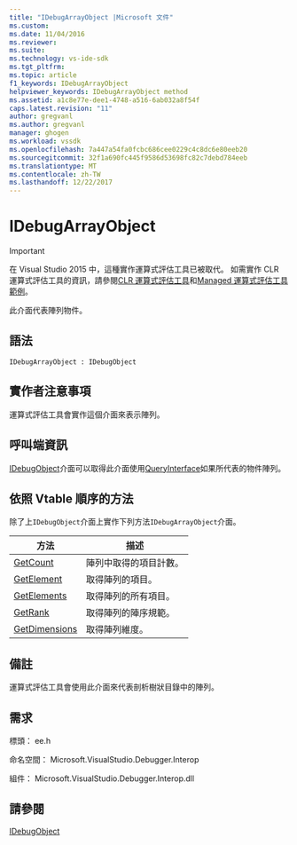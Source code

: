 ```yaml
---
title: "IDebugArrayObject |Microsoft 文件"
ms.custom: 
ms.date: 11/04/2016
ms.reviewer: 
ms.suite: 
ms.technology: vs-ide-sdk
ms.tgt_pltfrm: 
ms.topic: article
f1_keywords: IDebugArrayObject
helpviewer_keywords: IDebugArrayObject method
ms.assetid: a1c8e77e-dee1-4748-a516-6ab032a8f54f
caps.latest.revision: "11"
author: gregvanl
ms.author: gregvanl
manager: ghogen
ms.workload: vssdk
ms.openlocfilehash: 7a447a54fa0fcbc686cee0229c4c8dc6e80eeb20
ms.sourcegitcommit: 32f1a690fc445f9586d53698fc82c7debd784eeb
ms.translationtype: MT
ms.contentlocale: zh-TW
ms.lasthandoff: 12/22/2017
---
```

# <a name="idebugarrayobject"></a>IDebugArrayObject
> [!IMPORTANT]
>  在 Visual Studio 2015 中，這種實作運算式評估工具已被取代。 如需實作 CLR 運算式評估工具的資訊，請參閱[CLR 運算式評估工具](https://github.com/Microsoft/ConcordExtensibilitySamples/wiki/CLR-Expression-Evaluators)和[Managed 運算式評估工具範例](https://github.com/Microsoft/ConcordExtensibilitySamples/wiki/Managed-Expression-Evaluator-Sample)。  
  
 此介面代表陣列物件。  
  
## <a name="syntax"></a>語法  
  
```  
IDebugArrayObject : IDebugObject  
```  
  
## <a name="notes-for-implementers"></a>實作者注意事項  
 運算式評估工具會實作這個介面來表示陣列。  
  
## <a name="notes-for-callers"></a>呼叫端資訊  
 [IDebugObject](../../../extensibility/debugger/reference/idebugobject.md)介面可以取得此介面使用[QueryInterface](/cpp/atl/queryinterface)如果所代表的物件陣列。  
  
## <a name="methods-in-vtable-order"></a>依照 Vtable 順序的方法  
 除了上`IDebugObject`介面上實作下列方法`IDebugArrayObject`介面。  
  
|方法|描述|  
|------------|-----------------|  
|[GetCount](../../../extensibility/debugger/reference/idebugarrayobject-getcount.md)|陣列中取得的項目計數。|  
|[GetElement](../../../extensibility/debugger/reference/idebugarrayobject-getelement.md)|取得陣列的項目。|  
|[GetElements](../../../extensibility/debugger/reference/idebugarrayobject-getelements.md)|取得陣列的所有項目。|  
|[GetRank](../../../extensibility/debugger/reference/idebugarrayobject-getrank.md)|取得陣列的陣序規範。|  
|[GetDimensions](../../../extensibility/debugger/reference/idebugarrayobject-getdimensions.md)|取得陣列維度。|  
  
## <a name="remarks"></a>備註  
 運算式評估工具會使用此介面來代表剖析樹狀目錄中的陣列。  
  
## <a name="requirements"></a>需求  
 標頭： ee.h  
  
 命名空間： Microsoft.VisualStudio.Debugger.Interop  
  
 組件： Microsoft.VisualStudio.Debugger.Interop.dll  
  
## <a name="see-also"></a>請參閱  
 [IDebugObject](../../../extensibility/debugger/reference/idebugobject.md)